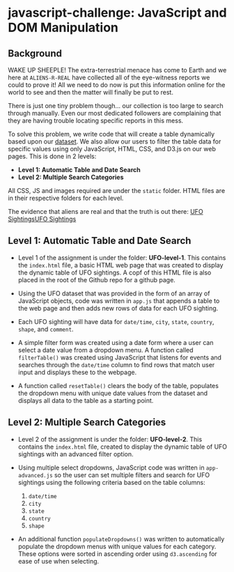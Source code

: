 # javascript-challenge: JavaScript and DOM Manipulation

## Background

WAKE UP SHEEPLE! The extra-terrestrial menace has come to Earth and we here at `ALIENS-R-REAL` have collected all of the eye-witness reports we could to prove it! All we need to do now is put this information online for the world to see and then the matter will finally be put to rest.

There is just one tiny problem though... our collection is too large to search through manually. Even our most dedicated followers are complaining that they are having trouble locating specific reports in this mess.

To solve this problem, we write code that will create a table dynamically based upon our [dataset](/static/js/data.js). We also allow our users to filter the table data for specific values using only JavaScript, HTML, CSS, and D3.js on our web pages. This is done in 2 levels:

* **Level 1: Automatic Table and Date Search**
* **Level 2: Multiple Search Categories**

All CSS, JS and images required are under the `static` folder. HTML files are in their respective folders for each level.

The evidence that aliens are real and that the truth is out there: [UFO Sightings](https://mirahmed07.github.io/javascript-challenge/UFO-level-1)<a href="https://mirahmed07.github.io/javascript-challenge/UFO-level-1" target="_blank">UFO Sightings</a>

## Level 1: Automatic Table and Date Search

* Level 1 of the assignment is under the folder: **UFO-level-1**. This contains the `index.html` file, a basic HTML web page that was created to display the dynamic table of UFO sightings.  A copf of this HTML file is also placed in the root of the Github repo for a github page.

* Using the UFO dataset that was provided in the form of an array of JavaScript objects, code was written in `app.js` that appends a table to the web page and then adds new rows of data for each UFO sighting.

* Each UFO sighting will have data for `date/time`, `city`, `state`, `country`, `shape`, and `comment`.

* A simple filter form was created using a date form where a user can select a date value from a dropdown menu. A function called `filterTable()` was created using JavaScript that listens for events and searches through the `date/time` column to find rows that match user input and displays these to the webpage.

* A function called `resetTable()` clears the body of the table, populates the dropdown menu with unique date values from the dataset and displays all data to the table as a starting point.


## Level 2: Multiple Search Categories

* Level 2 of the assignment is under the folder: **UFO-level-2**. This contains the `index.html` file, created to display the dynamic table of UFO sightings with an advanced filter option.

* Using multiple select dropdowns, JavaScript code was written in `app-advanced.js` so the user can set multiple filters and search for UFO sightings using the following criteria based on the table columns:

  1. `date/time`
  2. `city`
  3. `state`
  4. `country`
  5. `shape`

* An additional function `populateDropdowns()` was written to automatically populate the dropdown menus with unique values for each category. These options were sorted in ascending order using `d3.ascending` for ease of use when selecting.
